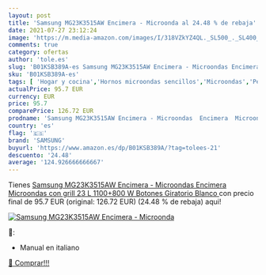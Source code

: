 ```yaml
---
layout: post
title: 'Samsung MG23K3515AW Encimera - Microonda al 24.48 % de rebaja'
date: 2021-07-27 23:12:24
image: 'https://m.media-amazon.com/images/I/318VZkYZ4QL._SL500_._SL400_.jpg'
comments: true
category: ofertas
author: 'tole.es'
slug: 'B01KSB389A-es Samsung MG23K3515AW Encimera - Microondas Encimera...'
sku: 'B01KSB389A-es'
tags: [ 'Hogar y cocina','Hornos microondas sencillos','Microondas','Pequeño electrodoméstico','samsung', ]
actualPrice: 95.7 EUR
currency: EUR
price: 95.7
comparePrice: 126.72 EUR
prodname: 'Samsung MG23K3515AW Encimera - Microondas  Encimera  Microondas con grill  23 L  1100+800 W  Botones  Giratorio  Blanco '
country: 'es'
flag: '🇪🇸'
brand: 'SAMSUNG'
buyurl: 'https://www.amazon.es/dp/B01KSB389A/?tag=tolees-21'
descuento: '24.48'
average: '124.926666666667'
---
```


Tienes [Samsung MG23K3515AW Encimera - Microondas  Encimera  Microondas con grill  23 L  1100+800 W  Botones  Giratorio  Blanco ](https://www.amazon.es/dp/B01KSB389A/?tag=tolees-21) con precio final de  95.7 EUR (original: 126.72 EUR) (24.48 %  de rebaja) aqui!

[![Samsung MG23K3515AW Encimera - Microonda](https://m.media-amazon.com/images/I/318VZkYZ4QL._SL500_._SL400_.jpg)](https://www.amazon.es/dp/B01KSB389A/?tag=tolees-21)

🔎:

- Manual en italiano

[🛒 Comprar!!!](https://www.amazon.es/dp/B01KSB389A/?tag=tolees-21)
